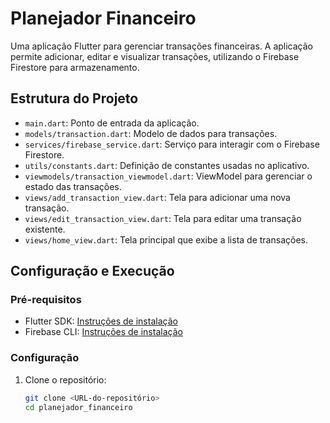 # Planejador Financeiro

Uma aplicação Flutter para gerenciar transações financeiras. A aplicação permite adicionar, editar e visualizar transações, utilizando o Firebase Firestore para armazenamento.

## Estrutura do Projeto

- `main.dart`: Ponto de entrada da aplicação.
- `models/transaction.dart`: Modelo de dados para transações.
- `services/firebase_service.dart`: Serviço para interagir com o Firebase Firestore.
- `utils/constants.dart`: Definição de constantes usadas no aplicativo.
- `viewmodels/transaction_viewmodel.dart`: ViewModel para gerenciar o estado das transações.
- `views/add_transaction_view.dart`: Tela para adicionar uma nova transação.
- `views/edit_transaction_view.dart`: Tela para editar uma transação existente.
- `views/home_view.dart`: Tela principal que exibe a lista de transações.

## Configuração e Execução

### Pré-requisitos

- Flutter SDK: [Instruções de instalação](https://flutter.dev/docs/get-started/install)
- Firebase CLI: [Instruções de instalação](https://firebase.google.com/docs/cli)

### Configuração

1. Clone o repositório:
   ```bash
   git clone <URL-do-repositório>
   cd planejador_financeiro
